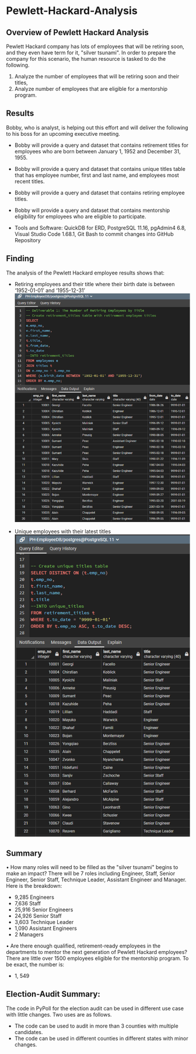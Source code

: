 # Pewlett-Hackard-Analysis

## Overview of Pewlett Hackard Analysis
Pewlett Hackard company has lots of employees that will be retiring soon, and they even have term for it, "silver tsunami". In order to prepare the company for this scenario, the human resource is tasked to do the following.
1.	Analyze the number of employees that will be retiring soon and their titles, 
2.	Analyze number of employees that are eligible for a mentorship program. 

## Results
Bobby, who is analyst, is helping out this effort and will deliver the following to his boss for an upcoming executive meeting.
- Bobby will provide a query and dataset that contains retirement titles for employees who are born between January 1, 1952 and December 31, 1955.
- Bobby will provide a query and dataset that contains unique titles table that has employee number, first and last name, and employees most recent titles.
- Bobby will provide a query and dataset that contains retiring employee titles. 
- Bobby will provide a query and dataset that contains mentorship eligibility for employees who are eligible to participate.

- Tools and Software: QuickDB for ERD, PostgreSQL 11.16, pgAdmin4 6.8, Visual Studio Code 1.68.1, 
Git Bash to commit changes into GitHub Repository

## Finding

The analysis of the Pewlett Hackard employee results shows that:
-  Retiring employees and their title where their birth date is between ‘1952-01-01’ and ‘1955-12-31’
 ![Retirement Titles](/Resources/Retirement_Titles.png)<br>

-  Unique employees with their latest titles
 ![Unique Titles](/Resources/Unique_Titles.png)<br>





## Summary

•	How many roles will need to be filled as the "silver tsunami" begins to make an impact?
There will be 7 roles including Engineer, Staff, Senior Engineer, Senior Staff, Technique Leader, Assistant Engineer and Manager. Here is the breakdown:
-	9,285 Engineers
-	7,636 Staff
-	25,916 Senior Engineers
-	24,926 Senior Staff
-	3,603 Technique Leader
-	1,090 Assistant Engineers
-	2 Managers

•	Are there enough qualified, retirement-ready employees in the departments to mentor the next generation of Pewlett Hackard employees?
There are little over 1500 employees eligible for the mentorship program. To be exact, the number is:
-	1, 549


 ## Election-Audit Summary:
The code in PyPoll for the election audit can be used in different use case with little changes. Two uses are as follows.
- The code can be used to audit in more than 3 counties with multiple candidates.
- The code can be used in different counties in different states with minor changes.
